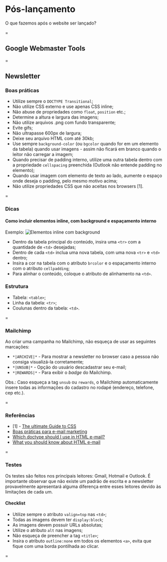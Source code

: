 # Pós-lançamento

O que fazemos após o website ser lançado?

=

## Google Webmaster Tools

=

## Newsletter

### Boas práticas
* Utilize sempre o `DOCTYPE Transitional`;
* Não utilize CSS externo e use apenas CSS inline;
* Não abuse de propriedades como `float`, `position` etc.;
* Determine a altura e largura das imagens;
* Não utilize arquivos .png com fundo transparente;
* Evite gifs;
* Não ultrapasse 600px de largura;
* Deixe seu arquivo HTML com até 30kb;
* Use sempre `background-color` (ou `bgcolor` quando for em um elemento da tabela) quando usar imagens - assim não ficará em branco quando o leitor não carregar a imagem;
* Quando precisar de padding interno, utilize uma outra tabela dentro com a propriedade `cellspacing` preenchida (Outlook não entende padding no elemento);
* Quando usar imagem com elemento de texto ao lado, aumente o espaço onde deseja o padding, pelo mesmo motivo acima;
* Não utilize propriedades CSS que não aceitas nos browsers [1].

=

### Dicas

#### Como incluir elementos inline, com background e espaçamento interno
Exemplo: 
![Elementos inline com background](http://lab.a2comunicacao.com.br/metodologia/newsletter_01.png)

* Dentro da tabela principal do conteúdo, insira uma `<tr>` com a quantidade de `<td>` desejadas;
* Dentro de cada `<td>` inclua uma nova tabela, com uma nova `<tr>` e `<td>` dentro;
* Insira a cor na tabela com o atributo `brcolor` e o espaçamento interno com o atributo `cellpadding`;
* Para alinhar o conteúdo, coloque o atributo de alinhamento na `<td>`.

### Estrutura

* Tabela: `<table>`;
* Linha da tabela: `<tr>`;
* Coulunas dentro da tabela: `<td>`.

=

### Mailchimp
Ao criar uma campanha no Mailchimp, não esqueça de usar as seguintes marcações:

* `*|ARCHIVE|*` - Para mostrar a newsletter no browser caso a pessoa não consiga visualizá-la corretamente;
* `*|UNSUB|*` - Opção do usuário descadastrar seu e-mail;
* `*|REWARDS|*` - Para exibir o _badge_ do Mailchimp.

Obs.: Caso esqueça a tag `unsub` ou `rewards`, o Mailchimp automaticamente insere todas as informações do cadastro no rodapé (endereço, telefone, cep etc.).

=

### Referências
* [1] - [The ultimate Guide to CSS](http://www.campaignmonitor.com/css/)
* [Boas práticas para e-mail marketing](http://tableless.com.br/boas-praticas-para-e-mail-marketing/#.UgEIxlOAFFR)
* [Which doctype should I use in HTML e-mail?](http://www.campaignmonitor.com/blog/post/3317/correct-doctype-to-use-in-html-email/)
* [What you should know about HTML e-mail](http://hub.tutsplus.com/tutorials/what-you-should-know-about-html-email--webdesign-12908)

=

### Testes
Os testes são feitos nos principais leitores: Gmail, Hotmail e Outlook. É importante observar que não existe um padrão de escrita e a newsletter provavelmente apresentará alguma diferença entre esses leitores devido às limitações de cada um.

#### Checklist
* Utilize sempre o atributo `valign=top` nas `<td>`;
* Todas as imagens devem ter `display:block`;
* As imagens devem possuir URLs absolutas;
* Utilize o atributo `alt` nas imagens;
* Não esqueça de preencher a tag `<title>`;
* Insira o atributo `outline:none` em todos os elementos `<a>`, evita que fique com uma borda pontilhada ao clicar.

=

